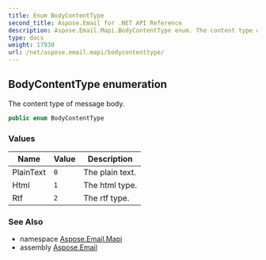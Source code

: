 ```yaml
---
title: Enum BodyContentType
second_title: Aspose.Email for .NET API Reference
description: Aspose.Email.Mapi.BodyContentType enum. The content type of message body
type: docs
weight: 17930
url: /net/aspose.email.mapi/bodycontenttype/
---
```

## BodyContentType enumeration

The content type of message body.

```csharp
public enum BodyContentType
```

### Values

| Name | Value | Description |
| --- | --- | --- |
| PlainText | `0` | The plain text. |
| Html | `1` | The html type. |
| Rtf | `2` | The rtf type. |

### See Also

* namespace [Aspose.Email.Mapi](../../aspose.email.mapi/)
* assembly [Aspose.Email](../../)


